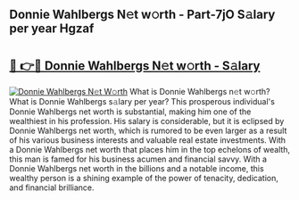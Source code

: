 ## Donnie Wahlbergs N𝚎t w𝚘rth - Part-7jO S𝚊lary per year Hgzaf

# <h2><a href="http://gc4mtx.nevu.top/?p=Donnie+Wahlbergs">🔗 👉🔴 Donnie Wahlbergs N𝚎t w𝚘rth - S𝚊lary</a></h2>

[![Donnie Wahlbergs N𝚎t W𝚘rth](https://i.imgur.com/Oavwk0R.jpeg)](http://gc4mtx.nevu.top/?p=Donnie+Wahlbergs)
What is Donnie Wahlbergs n𝚎t w𝚘rth? What is Donnie Wahlbergs s𝚊lary per year?
This prosperous individual's Donnie Wahlbergs net worth is substantial, making him one of the wealthiest in his profession. His salary is considerable, but it is eclipsed by Donnie Wahlbergs net worth, which is rumored to be even larger as a result of his various business interests and valuable real estate investments. With a Donnie Wahlbergs net worth that places him in the top echelons of wealth, this man is famed for his business acumen and financial savvy. With a Donnie Wahlbergs net worth in the billions and a notable income, this wealthy person is a shining example of the power of tenacity, dedication, and financial brilliance.
